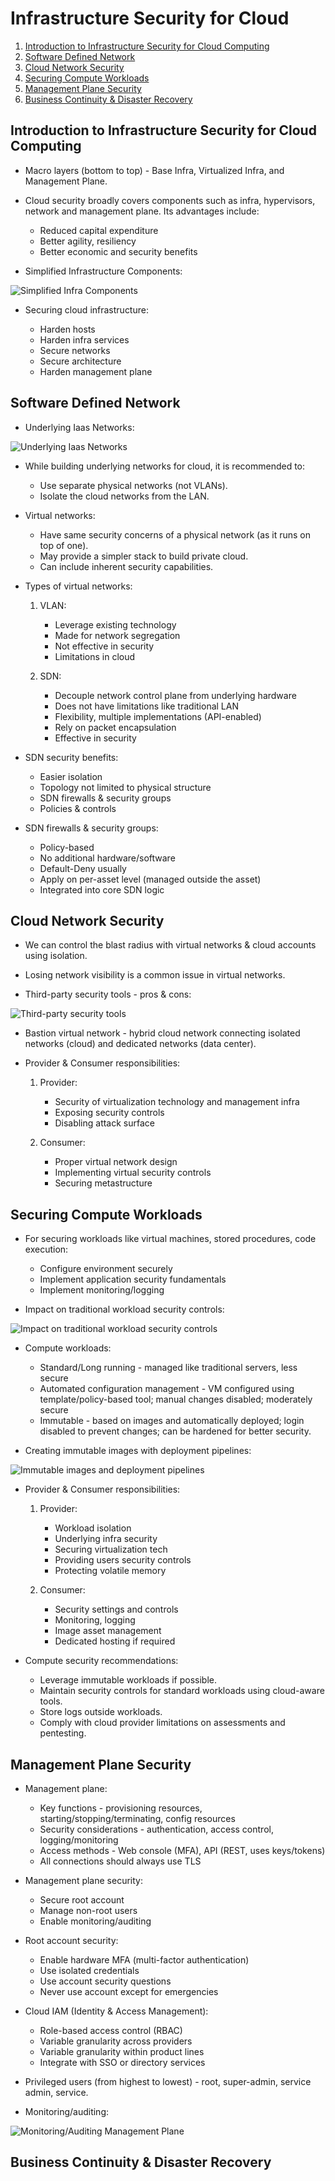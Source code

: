 # Infrastructure Security for Cloud

1. [Introduction to Infrastructure Security for Cloud Computing](#introduction-to-infrastructure-security-for-cloud-computing)
2. [Software Defined Network](#software-defined-network)
3. [Cloud Network Security](#cloud-network-security)
4. [Securing Compute Workloads](#securing-compute-workloads)
5. [Management Plane Security](#management-plane-security)
6. [Business Continuity & Disaster Recovery](#business-continuity--disaster-recovery)

## Introduction to Infrastructure Security for Cloud Computing

* Macro layers (bottom to top) - Base Infra, Virtualized Infra, and Management Plane.

* Cloud security broadly covers components such as infra, hypervisors, network and management plane. Its advantages include:

  * Reduced capital expenditure
  * Better agility, resiliency
  * Better economic and security benefits

* Simplified Infrastructure Components:

![Simplified Infra Components](../../Assets/simplified_infra_comp.png)

* Securing cloud infrastructure:

  * Harden hosts
  * Harden infra services
  * Secure networks
  * Secure architecture
  * Harden management plane

## Software Defined Network

* Underlying Iaas Networks:

![Underlying Iaas Networks](../../Assets/underlying_iaas_networks.png)

* While building underlying networks for cloud, it is recommended to:

  * Use separate physical networks (not VLANs).
  * Isolate the cloud networks from the LAN.

* Virtual networks:

  * Have same security concerns of a physical network (as it runs on top of one).
  * May provide a simpler stack to build private cloud.
  * Can include inherent security capabilities.

* Types of virtual networks:

  1. VLAN:

     * Leverage existing technology
     * Made for network segregation
     * Not effective in security
     * Limitations in cloud

  2. SDN:

     * Decouple network control plane from underlying hardware
     * Does not have limitations like traditional LAN
     * Flexibility, multiple implementations (API-enabled)
     * Rely on packet encapsulation
     * Effective in security

* SDN security benefits:

  * Easier isolation
  * Topology not limited to physical structure
  * SDN firewalls & security groups
  * Policies & controls

* SDN firewalls & security groups:

  * Policy-based
  * No additional hardware/software
  * Default-Deny usually
  * Apply on per-asset level (managed outside the asset)
  * Integrated into core SDN logic

## Cloud Network Security

* We can control the blast radius with virtual networks & cloud accounts using isolation.

* Losing network visibility is a common issue in virtual networks.

* Third-party security tools - pros & cons:

![Third-party security tools](../../Assets/third_party_security_tools.png)

* Bastion virtual network - hybrid cloud network connecting isolated networks (cloud) and dedicated networks (data center).

* Provider & Consumer responsibilities:

  1. Provider:

     * Security of virtualization technology and management infra
     * Exposing security controls
     * Disabling attack surface

  2. Consumer:

     * Proper virtual network design
     * Implementing virtual security controls
     * Securing metastructure

## Securing Compute Workloads

* For securing workloads like virtual machines, stored procedures, code execution:

  * Configure environment securely
  * Implement application security fundamentals
  * Implement monitoring/logging

* Impact on traditional workload security controls:

![Impact on traditional workload security controls](../../Assets/impact_on_traditional_controls.png)

* Compute workloads:

  * Standard/Long running - managed like traditional servers, less secure
  * Automated configuration management - VM configured using template/policy-based tool; manual changes disabled; moderately secure
  * Immutable - based on images and automatically deployed; login disabled to prevent changes; can be hardened for better security.

* Creating immutable images with deployment pipelines:

![Immutable images and deployment pipelines](../../Assets/immutable_images.png)

* Provider & Consumer responsibilities:

  1. Provider:

     * Workload isolation
     * Underlying infra security
     * Securing virtualization tech
     * Providing users security controls
     * Protecting volatile memory

  2. Consumer:

     * Security settings and controls
     * Monitoring, logging
     * Image asset management
     * Dedicated hosting if required

* Compute security recommendations:

  * Leverage immutable workloads if possible.
  * Maintain security controls for standard workloads using cloud-aware tools.
  * Store logs outside workloads.
  * Comply with cloud provider limitations on assessments and pentesting.

## Management Plane Security

* Management plane:

  * Key functions - provisioning resources, starting/stopping/terminating, config resources
  * Security considerations - authentication, access control, logging/monitoring
  * Access methods - Web console (MFA), API (REST, uses keys/tokens)
  * All connections should always use TLS

* Management plane security:

  * Secure root account
  * Manage non-root users
  * Enable monitoring/auditing

* Root account security:

  * Enable hardware MFA (multi-factor authentication)
  * Use isolated credentials
  * Use account security questions
  * Never use account except for emergencies

* Cloud IAM (Identity & Access Management):

  * Role-based access control (RBAC)
  * Variable granularity across providers
  * Variable granularity within product lines
  * Integrate with SSO or directory services

* Privileged users (from highest to lowest) - root, super-admin, service admin, service.

* Monitoring/auditing:

![Monitoring/Auditing Management Plane](../../Assets/monitoring_plane.png)

## Business Continuity & Disaster Recovery
